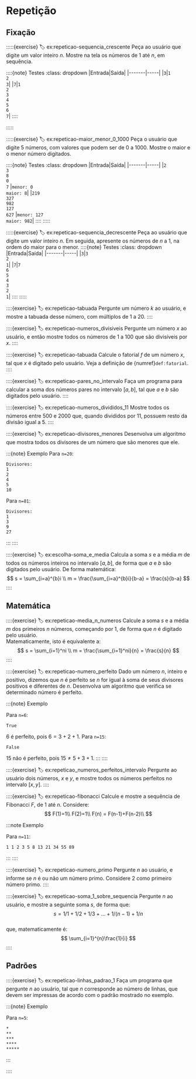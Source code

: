 # Repetição

## Fixação

:::::{exercise}
:label: ex:repeticao-sequencia_crescente
Peça ao usuário que digite um valor inteiro $n$. Mostre na tela os números de $1$ até $n$, em sequência.

::::{note} Testes
:class: dropdown
|Entrada|Saída|
|-------|-----|
|`3`|`1`<br>`2`<br>`3`|
|`7`|`1`<br>`2`<br>`3`<br>`4`<br>`5`<br>`6`<br>`7`|
::::

:::::

:::::{exercise}
:label: ex:repeticao-maior_menor_0_1000
Peça o usuário que digite $5$ números, com valores que podem ser de $0$ a $1000$. Mostre o maior e o menor número digitados.

::::{note} Testes
:class: dropdown
|Entrada|Saída|
|-------|-----|
|`2`<br>`3`<br>`8`<br>`0`<br>`7` |`menor: 0`<br>`maior: 8`|
|`219`<br>`327`<br>`982`<br>`127`<br>`627` |`menor: 127`<br>`maior: 982`|
::::
:::::

:::::{exercise}
:label: ex:repeticao-sequencia_decrescente
Peça ao usuário que digite um valor inteiro $n$. Em seguida, apresente os números de $n$ a $1$, na ordem do maior para o menor.
::::{note} Testes
:class: dropdown
|Entrada|Saída|
|-------|-----|
|`3`|`3`<br>`2`<br>`1`|
|`7`|`7`<br>`6`<br>`5`<br>`4`<br>`3`<br>`2`<br>`1`|
::::
:::::

::::{exercise}
:label: ex:repeticao-tabuada
Pergunte um número $k$ ao usuário, e mostre a tabuada desse número, com múltiplos de $1$ a $20$.
::::

::::{exercise}
:label: ex:repeticao-numeros_divisiveis
Pergunte um número $x$ ao usuário, e então mostre todos os números de $1$ a $100$ que são divisíveis por $x$.
::::

::::{exercise}
:label: ex:repeticao-tabuada
Calcule o fatorial $f$ de um número $x$, tal que $x$ é digitado pelo usuário. Veja a definição de {numref}`def:fatorial`.
::::

::::{exercise}
:label: ex:repeticao-pares_no_intervalo
Faça um programa para calcular a soma dos números pares no intervalo $[a,b]$, tal que $a$ e $b$ são digitados pelo usuário.
::::

::::{exercise}
:label: ex:repeticao-numeros_divididos_11
Mostre todos os números entre $500$ e $2000$ que, quando divididos por $11$, possuem resto da divisão igual a $5$.
::::

::::{exercise}
:label: ex:repeticao-divisores_menores
Desenvolva um algoritmo que mostra todos os divisores de um número que são menores que ele.

:::{note} Exemplo
Para `n=20`:
```
Divisores:
1
2
4
5
10
```
Para `n=81`:
```
Divisores:
1
3
9
27
```
:::
::::

::::{exercise}
:label: ex:escolha-soma_e_media
Calcula a soma $s$ e a média $m$ de todos os números inteiros no intervalo $[a,b]$, de forma que $a$ e $b$ são digitados pelo usuário. De forma matemática:  
$$
s = \sum_{i=a}^{b}i \\
m = \frac{\sum_{i=a}^{b}i}{b-a} = \frac{s}{b-a}
$$ 
::::


 ## Matemática



::::{exercise}
:label: ex:repeticao-media_n_numeros
Calcule a soma $s$ e a média $m$ dos primeiros $n$ números, começando por $1$, de forma que $n$ é digitado pelo usuário.  
Matematicamente, isto é equivalente a:
$$
s = \sum_{i=1}^ni \\
m = \frac{\sum_{i=1}^ni}{n} = \frac{s}{n}
$$ 
::::




::::{exercise}
:label: ex:repeticao-numero_perfeito
Dado um número $n$, inteiro e positivo, dizemos que $n$ é perfeito se $n$ for igual à soma de seus divisores positivos e diferentes de $n$. Desenvolva um algoritmo que verifica se determinado número é perfeito.  

:::{note} Exemplo

Para `n=6`:
```
True
```

$6$ é perfeito, pois $6=3+2+1$.
Para `n=15`:
```
False
```

$15$ não é perfeito, pois $15\neq5+3+1$.
:::
::::

::::{exercise}
:label: ex:repeticao_numeros_perfeitos_intervalo
Pergunte ao usuário dois números, $x$ e $y$, e mostre todos os números perfeitos no intervalo $[x,y]$.
::::

::::{exercise}
:label: ex:repeticao-fibonacci
Calcule e mostre a sequência de Fibonacci $F$, de $1$ até $n$.  Considere:
$$
F(1)=1\\
F(2)=1\\
F(n) = F(n-1)+F(n-2)\\
$$

:::note Exemplo

Para `n=11`:
```
1 1 2 3 5 8 13 21 34 55 89 
```
:::
::::

::::{exercise}
:label: ex:repeticao-numero_primo
Pergunte $n$ ao usuário, e informe se $n$ é ou não um número primo. Considere $2$ como primeiro número primo.
::::


::::{exercise}
:label: ex:repeticao-soma_1_sobre_sequencia
Pergunte $n$ ao usuário, e mostre a seguinte soma $s$, de forma que:
$$
s = 1/1 + 1/2 + 1/3 + ... + 1/(n-1) + 1/n
$$  
que, matematicamente é:
$$
\sum_{i=1}^{n}\frac{1}{i}
$$
::::

## Padrões

::::{exercise}
:label: ex:repeticao-linhas_padrao_1
Faça um programa que pergunte $n$ ao usuário, tal que $n$ corresponde ao número de linhas, que devem ser impressas de acordo com o padrão mostrado no exemplo.

:::{note} Exemplo

Para `n=5`: 
```
*
**
***
****
*****
```
:::

::::